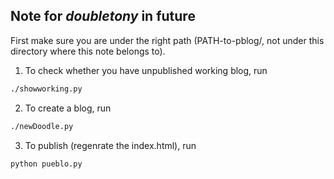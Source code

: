 ## Note for *doubletony* in future

First make sure you are under the right path (PATH-to-pblog/, not under this directory where this note belongs to).

1. To check whether you have unpublished working blog, run
```bash
./showworking.py
```

2. To create a blog, run
```bash
./newDoodle.py
```

3. To publish (regenrate the index.html), run
```bash
python pueblo.py
```